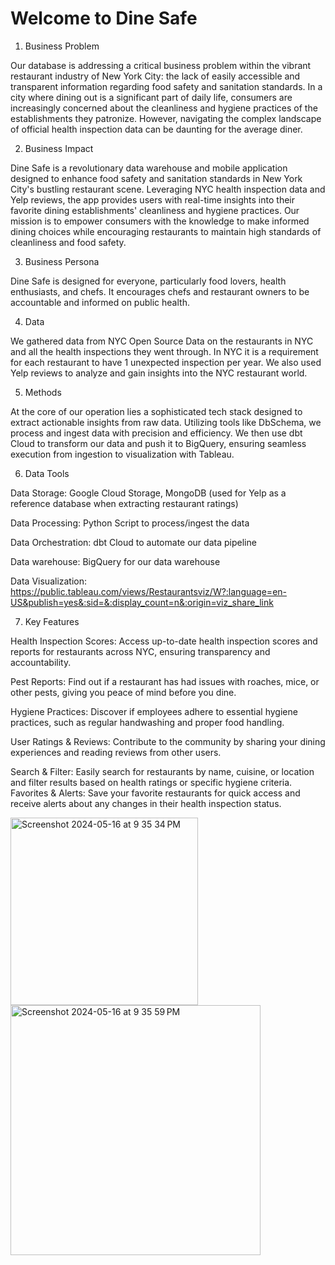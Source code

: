 # Welcome to Dine Safe

1. Business Problem

Our database is addressing a critical business problem within the vibrant restaurant industry of New York City: the lack of easily accessible and transparent information 
regarding food safety and sanitation standards. In a city where dining out is a significant part of daily life, consumers are increasingly concerned about the cleanliness 
and hygiene practices of the establishments they patronize. However, navigating the complex landscape of official health inspection data can be daunting for the average diner. 

2. Business Impact

Dine Safe is a revolutionary data warehouse and mobile application designed to enhance food safety and sanitation standards in New York City's bustling restaurant scene. 
Leveraging NYC health inspection data and Yelp reviews, the app provides users with real-time insights into their favorite dining establishments' cleanliness and hygiene practices.
Our mission is to empower consumers with the knowledge to make informed dining choices while encouraging restaurants to maintain high standards of cleanliness and food safety. 

3. Business Persona

Dine Safe is designed for everyone, particularly food lovers, health enthusiasts, and chefs. It encourages chefs and restaurant owners to be accountable and informed on public health.

4. Data

We gathered data from NYC Open Source Data on the restaurants in NYC and all the health inspections they went through. 
In NYC it is a requirement for each restaurant to have 1 unexpected inspection per year. We also used Yelp reviews to analyze and gain insights into the NYC restaurant world. 

5. Methods

At the core of our operation lies a sophisticated tech stack designed to extract actionable insights from raw data. 
Utilizing tools like DbSchema, we process and ingest data with precision and efficiency. We then use dbt Cloud to transform our data and push it to BigQuery, ensuring seamless execution from ingestion to visualization with Tableau. 

6. Data Tools

Data Storage: Google Cloud Storage, MongoDB (used for Yelp as a reference database when extracting restaurant ratings)
 
Data Processing: Python Script to process/ingest the data
 
Data Orchestration: dbt Cloud to automate our data pipeline

Data warehouse: BigQuery for our data warehouse

Data Visualization:
https://public.tableau.com/views/Restaurantsviz/W?:language=en-US&publish=yes&:sid=&:display_count=n&:origin=viz_share_link

7. Key Features

Health Inspection Scores: Access up-to-date health inspection scores and reports for restaurants across NYC, ensuring transparency and accountability.

Pest Reports: Find out if a restaurant has had issues with roaches, mice, or other pests, giving you peace of mind before you dine.

Hygiene Practices: Discover if employees adhere to essential hygiene practices, such as regular handwashing and proper food handling.

User Ratings & Reviews: Contribute to the community by sharing your dining experiences and reading reviews from other users.

Search & Filter: Easily search for restaurants by name, cuisine, or location and filter results based on health ratings or specific hygiene criteria.
Favorites & Alerts: Save your favorite restaurants for quick access and receive alerts about any changes in their health inspection status.

<img width="300" alt="Screenshot 2024-05-16 at 9 35 34 PM" src="https://github.com/timnaimov/CIS-4400-Group-Project/assets/81783259/d14d1e77-1b14-45d3-ac91-fb3569b9c7e1">

<img width="400" alt="Screenshot 2024-05-16 at 9 35 59 PM" src="https://github.com/timnaimov/CIS-4400-Group-Project/assets/81783259/4009e8f4-5aa8-476f-bbb6-f21f5d7c64f9">




